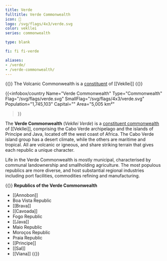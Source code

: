 ```yaml
---
title: Verde
fulltitle: Verde Commonwealth
icon: 🌹
logo: /svg/flags/4x3/verde.svg
color: vekllei
series: commonwealth

type: blank

fi: fi fi-verde

aliases:
- /verde/
- /verde-commonwealth/
---
```

{{<note series>}}
 The Volcanic Commonwealth is a [constituent](/constituents/) of [[Vekllei]]
{{</note>}}

{{<infobox/country
   Name="Verde Commonwealth"
   Type="Commonwealth"
   Flag="/svg/flags/verde.svg"
   SmallFlag="/svg/flags/4x3/verde.svg"
   Population="1,745,103"
   Capital=""
   Area="5,005 km²"
 >}}

The <span class="fi fi-verde"></span> **Verde Commonwealth** (*Vekllei Verde*) is a [constituent commonwealth](/constituents/) of [[Vekllei]], comprising the Cabo Verde archipelago and the islands of Principe and Java, located off the west coast of Africa. The Cabo Verde island group has a desert climate, while the others are maritime and tropical. All are volcanic or igneous, and share striking terrain that gives each republic a unique character.

Life in the Verde Commonwealth is mostly municipal, characterised by communal landownership and smallholding agriculture. The most populous republics are more diverse, and host substantial regional industries including port facilities, commodities refining and manufacturing.

{{<note panel>}}
**Republics of the Verde Commonwealth**

* [[Annobon]]
* Boa Vista Republic
* [[Brava]]
* [[Cavoada]]
* Fogo Republic
* [[Java]]
* Maio Republic
* Moroços Republic
* Praia Republic
* [[Principe]]
* [[Sal]]
* [[Viana]]
{{</note>}}